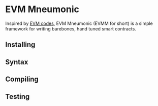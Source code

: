 # EVM Mneumonic

Inspired by [EVM codes](https://www.evm.codes/playground?unit=Wei&codeType=Mnemonic&code='z0x4wMSTORE~3wRETURN'~yzzPUSH1%20y%5Cnw2~0y%01wyz~_), EVM Mneumonic (EVMM for short) is a simple framework for writing barebones, hand tuned smart contracts.


## Installing


## Syntax


## Compiling


## Testing




